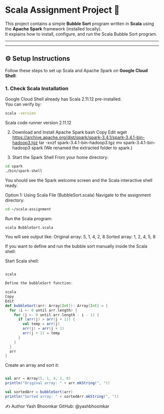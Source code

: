 # Scala Assignment Project 🚀

This project contains a simple **Bubble Sort** program written in **Scala** using the **Apache Spark** framework (installed locally).  
It explains how to install, configure, and run the Scala Bubble Sort program.

---


---

## ⚙️ Setup Instructions

Follow these steps to set up Scala and Apache Spark on **Google Cloud Shell**:

### 1. Check Scala Installation
Google Cloud Shell already has Scala 2.11.12 pre-installed.  
You can verify by:

```bash
scala -version
```
Scala code runner version 2.11.12

2. Download and Install Apache Spark
bash
Copy
Edit
wget https://archive.apache.org/dist/spark/spark-3.4.1/spark-3.4.1-bin-hadoop3.tgz
tar -xvzf spark-3.4.1-bin-hadoop3.tgz
mv spark-3.4.1-bin-hadoop3 spark
(We renamed the extracted folder to spark.)

3. Start the Spark Shell
From your home directory:

```bash
cd spark
./bin/spark-shell
```
You should see the Spark welcome screen and the Scala interactive shell ready.

Option 1: Using Scala File (BubbleSort.scala)
Navigate to the assignment directory:

```bash
cd ~/scala-assignment
```
Run the Scala program:

```bash
scala BubbleSort.scala
```
You will see output like:
Original array: 5, 1, 4, 2, 8
Sorted array: 1, 2, 4, 5, 8

If you want to define and run the bubble sort manually inside the Scala shell:

Start Scala shell:

```bash

scala
```
```scala
Define the bubbleSort function:

scala
Copy
Edit
def bubbleSort(arr: Array[Int]): Array[Int] = {
  for (i <- 0 until arr.length) {
    for (j <- 0 until arr.length - i - 1) {
      if (arr(j) > arr(j + 1)) {
        val temp = arr(j)
        arr(j) = arr(j + 1)
        arr(j + 1) = temp
      }
    }
  }
  arr
}
```
Create an array and sort it:

```scala

val arr = Array(5, 1, 4, 2, 8)
println("Original array: " + arr.mkString(", "))

val sortedArr = bubbleSort(arr)
println("Sorted array: " + sortedArr.mkString(", "))
```

✍️ Author
Yash Bhoomkar
GitHub: @yashbhoomkar



